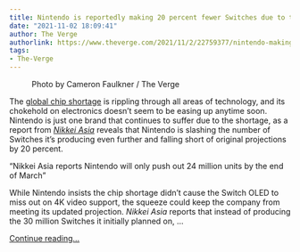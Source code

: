 ```yaml
---
title: Nintendo is reportedly making 20 percent fewer Switches due to the chip shortage
date: "2021-11-02 18:09:41"
author: The Verge
authorlink: https://www.theverge.com/2021/11/2/22759377/nintendo-making-20-percent-fewer-switches-chip-shortage
tags:
- The-Verge
---
```

<figure>
      <img alt="" src="https://cdn.vox-cdn.com/thumbor/Ps7fBok3APbSiKqVDQmCSvrA2PE=/0x0:2040x1360/1310x873/cdn.vox-cdn.com/uploads/chorus_image/image/70080433/cfaulkner_210921_4751_0003.0.jpg" />
        <figcaption>Photo by Cameron Faulkner / The Verge</figcaption>
    </figure>

  <p id="phiqLT">The <a href="https://www.theverge.com/2021/4/2/22363232/global-semiconductor-chip-shortage-pandemic-consoles-cpus-graphics-cards-cars">global chip shortage</a> is rippling through all areas of technology, and its chokehold on electronics doesn’t seem to be easing up anytime soon. Nintendo is just one brand that continues to suffer due to the shortage, as a report from <a href="https://asia.nikkei.com/Business/Media-Entertainment/Nintendo-to-make-20-fewer-Switch-consoles-due-to-chip-crunch"><em>Nikkei Asia</em></a> reveals that Nintendo is slashing the number of Switches it’s producing even further and falling short of original projections by 20 percent. </p>
<div class="c-float-right"><aside id="JXIvcd"><q>Nikkei Asia reports Nintendo will only push out 24 million units by the end of March</q></aside></div>
<p id="AnzFG8">While Nintendo insists the chip shortage didn’t cause the Switch OLED to miss out on 4K video support, the squeeze could keep the company from meeting its updated projection. <em>Nikkei Asia</em> reports that instead of producing the 30 million Switches it initially planned on, ...</p>
  <p>
    <a href="https://www.theverge.com/2021/11/2/22759377/nintendo-making-20-percent-fewer-switches-chip-shortage">Continue reading&hellip;</a>
  </p>